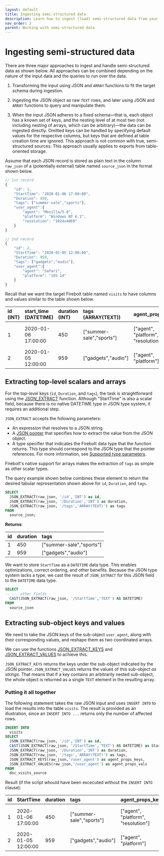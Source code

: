 ```yaml
---
layout: default
title: Ingesting semi-structured data
description: Learn how to ingest (load) semi-structured data from your data lake into the Firebolt data warehouse.
nav_order: 2
parent: Working with semi-structured data
---
```

# Ingesting semi-structured data

There are three major approaches to ingest and handle semi-structured data as shown below. All approaches can be combined depending on the nature of the input data and the queries to run over the data.

1. Transforming the input using JSON and `ARRAY` functions to fit the target schema during ingestion.  

2. Ingesting the JSON object as raw `TEXT` rows, and later using JSON and `ARRAY` functions to query and manipulate them.  

3. When the input JSON adheres to a fixed schema&mdash;that is, each object has a known set of keys, and the nesting level of at most two (not including nesting of arrays, which can be arbitrary)&mdash;the data can be ingested directly. Omitted keys can be handled by specifying default values for the respective columns, but keys that are defined at table creation time are ignored. This approach is not common with true, semi-structured sources. This approach usually applies to exports from table-oriented storage.

Assume that each JSON record is stored as plain text in the column `raw_json` of a \(potentially external\) table named `source_json` in the format shown below.

```javascript
// 1st record
{
    "id": 1,
    "StartTime": "2020-01-06 17:00:00",
    "Duration": 450,
    "tags": ["summer-sale","sports"],
    "user_agent":{
        "agent": "Mozilla/5.0",
        "platform": "Windows NT 6.1",
        "resolution": "1024x4069"
    }
}

// 2nd record
{
    "id": 2,
    "StartTime": "2020-01-05 12:00:00",
    "Duration": 959,
    "tags": ["gadgets","audio"],
    "user_agent":{
        "agent": "Safari",
        "platform": "iOS 14"
    }
}
```

Recall that we want the target Firebolt table named `visits` to have columns and values similar to the table shown below.

| id (INT) | start_time (DATETIME) | duration (INT) | tags (ARRAY(TEXT)) | agent_props_keys | agent_props_vals |
| :--- | :--- | :--- | :--- | :--- | :--- |
| 1 | 2020-01-06 17:00:00 | 450 | \["summer-sale","sports"\] | \["agent", "platform", "resolution"\] | \["Mozilla/5.0", "Windows NT 6.1", "1024x4069"\] |
| 2 | 2020-01-05 12:00:00 | 959 | \["gadgets","audio"\] | \["agent", "platform"\] | \["Safari", "iOS 14"\] |

## Extracting top-level scalars and arrays

For the top-level keys (`id`, `Duration`, and `tags`), the task is straightforward using the [JSON_EXTRACT](../sql-reference/functions-reference/semi-structured-functions/json-functions.md#json_extract) function. Although "StartTime" is also a scalar field, because there is no native DATETIME type in JSON type system, it requires an additional step.

`JSON_EXTRACT` accepts the following parameters:

* An expression that resolves to a JSON string.
* A [JSON pointer](../sql-reference/functions-reference/semi-structured-functions/json-functions.md#json-pointer-parameters) that specifies how to extract the value from the JSON object.
* A type specifier that indicates the Firebolt data type that the function returns. This type should correspond to the JSON type that the pointer references. For more information, see [Supported type parameters](../sql-reference/functions-reference/semi-structured-functions/json-functions.md#supported-type-parameters).

Firebolt's native support for arrays makes the extraction of `tags` as simple as other scalar types.

The query example shown below combines these element to return the desired tabular representation shown above for `id`, `Duration`, and `tags`.

```sql
SELECT
  JSON_EXTRACT(raw_json, '/id','INT') as id,
  JSON_EXTRACT(raw_json, '/Duration','INT') as duration,
  JSON_EXTRACT(raw_json, '/tags','ARRAY(TEXT)') as tags
FROM
  source_json;
```

**Returns**:

| id | duration | tags |
| :--- | :--- | :--- |
| 1 | 450 | \["summer-sale","sports"\] |
| 2 | 959 | \["gadgets","audio"\] |

We want to store `StartTime` as a `DATETIME` data type. This enables optimizations, correct ordering, and other benefits. Because the JSON type system lacks a type, we cast the result of `JSON_EXTRACT` for this JSON field to the `DATETIME` data type.

```sql
SELECT
-- ... other fields
  CAST(JSON_EXTRACT(raw_json, '/StartTime','TEXT') AS DATETIME)
FROM
  source_json
```

## Extracting sub-object keys and values

We need to take the JSON keys of the sub-object `user_agent`, along with their corresponding values, and reshape them as two coordinated arrays.

We can use the functions [JSON_EXTRACT_KEYS](../sql-reference/functions-reference/semi-structured-functions/json-functions.md#json_extract_keys) and [JSON_EXTRACT_VALUES](../sql-reference/functions-reference/semi-structured-functions/json-functions.md#json_extract_values) to achieve this.

`JSON_EXTRACT_KEYS` returns the keys under the sub-object indicated by the JSON pointer. `JSON_EXTRACT_VALUES` returns the values of this sub-object *as strings*. That means that if a key contains an arbitrarily nested sub-object, the whole object is returned as a single `TEXT` element in the resulting array.

### Putting it all together

The following statement takes the raw JSON input and uses `INSERT INTO` to load the results into the table `visits`. The result is provided as an illustration, since an `INSERT INTO ...` returns only the number of affected rows.

```sql
INSERT INTO
  visits
SELECT
  JSON_EXTRACT(raw_json, '/id','INT') as id,
  CAST(JSON_EXTRACT(raw_json, '/StartTime','TEXT') AS DATETIME) as StartTime,
  JSON_EXTRACT(raw_json, '/Duration','INT') as duration,
  JSON_EXTRACT(raw_json, '/tags','ARRAY(TEXT)') as tags,
  JSON_EXTRACT_KEYS(raw_json,'/user_agent') as agent_props_keys,
  JSON_EXTRACT_VALUES(raw_json,'/user_agent') as agent_props_vals
FROM
  doc_visits_source
```

Result \(if the script whould have been excecuted without the `INSERT INTO` clause\):

| id | StartTime | duration | tags | agent\_props\_keys | agent\_props\_vals |
| :--- | :--- | :--- | :--- | :--- | :--- |
| 1 | 2020-01-06 17:00:00 | 450 | \["summer-sale","sports"\] | \["agent", "platform", "resolution"\] | \["Mozilla/5.0", "Windows NT 6.1", "1024x4069"\] |
| 2 | 2020-01-05 12:00:00 | 959 | \["gadgets","audio"\] | \["agent", "platform"\] | \["Safari", "iOS 14"\] |

